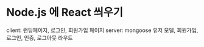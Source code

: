 # Node.js 에 React 씌우기

client: 랜딩페이지, 로그인, 회원가입 페이지
server: mongoose 유저 모델, 회원가입, 로그인, 인증, 로그아웃 라우트
